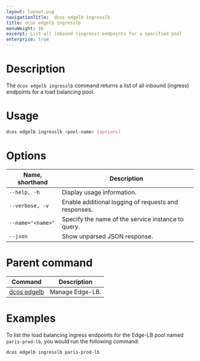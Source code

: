 ```yaml
---
layout: layout.pug
navigationTitle:  dcos edgelb ingresslb
title: dcos edgelb ingresslb
menuWeight: 16
excerpt: List all inbound (ingress) endpoints for a specified pool
enterprise: true
---
```


# Description
The `dcos edgelb ingresslb` command returns a list of all inbound (ingress) endpoints for a load balancing pool.

# Usage

```bash
dcos edgelb ingresslb <pool-name> [options]
```

# Options

| Name, shorthand | Description |
|-----------------|-------------|
| `--help, -h`   | Display usage information. |
| `--verbose, -v`   | Enable additional logging of requests and responses. |
| `--name="<name>"`   | Specify the name of the service instance to query. |
| `--json` | Show unparsed JSON response. |

# Parent command

| Command | Description |
|---------|-------------|
| [dcos edgelb](../../cli-reference/) |  Manage Edge-LB. |

# Examples

To list the load balancing ingress endpoints for the Edge-LB pool named `paris-prod-lb`, you would run the following command:

```bash
dcos edgelb ingresslb paris-prod-lb
```
<!--
The command returns information similar to the following:

```bash
  NAME      APIVERSION  COUNT  ROLE          PORTS
  ping-lb   V2          5      slave_public
  multi-lb  V2          1      slave_public
```
-->